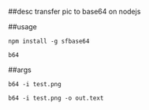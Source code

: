 ##desc
  transfer pic to base64 on nodejs

##usage

`npm install -g sfbase64`
```
b64
```

##args

`b64 -i test.png`

`b64 -i test.png -o out.text`

